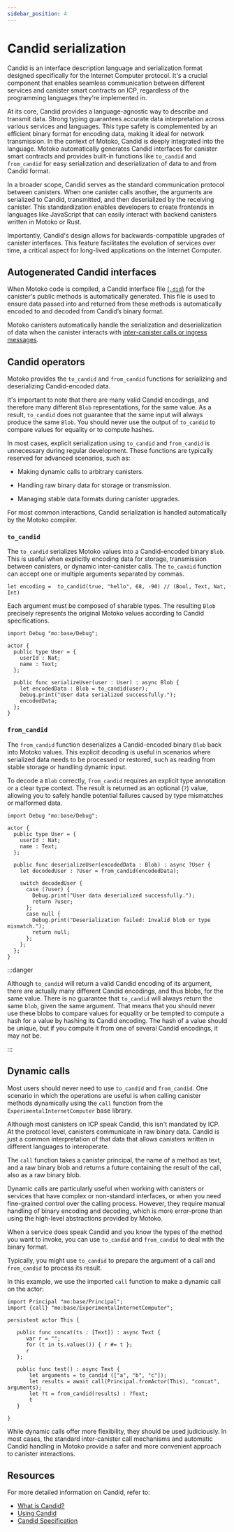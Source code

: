 ```yaml
---
sidebar_position: 4
---
```


# Candid serialization

Candid is an interface description language and serialization format designed specifically for the Internet Computer protocol.
It's a crucial component that enables seamless communication between different services and canister smart contracts on ICP, regardless of the programming languages they're implemented in.

At its core, Candid provides a language-agnostic way to describe and transmit data.
Strong typing guarantees accurate data interpretation across various services and languages.
This type safety is complemented by an efficient binary format for encoding data, making it ideal for network transmission.
In the context of Motoko, Candid is deeply integrated into the language.
Motoko automatically generates Candid interfaces for canister smart contracts and provides built-in functions like `to_candid` and `from_candid` for easy serialization and deserialization of data to and from Candid format.

In a broader scope, Candid serves as the standard communication protocol between canisters. When one canister calls another, the arguments are serialized to Candid, transmitted, and then deserialized by the receiving canister. This standardization enables developers to create frontends in languages like JavaScript that can easily interact with backend canisters written in Motoko or Rust.

Importantly, Candid's design allows for backwards-compatible upgrades of canister interfaces.
This feature facilitates the evolution of services over time, a critical aspect for long-lived applications
on the Internet Computer.

## Autogenerated Candid interfaces

When Motoko code is compiled, a Candid interface file [(`.did`)](https://internetcomputer.org/docs/building-apps/interact-with-canisters/candid/using-candid#the-did-file) for the canister's public methods is automatically generated. This file is used to ensure data passed into and returned from these methods is automatically encoded to and decoded from Candid’s binary format.

Motoko canisters automatically handle the serialization and deserialization of data when the canister interacts with [inter-canister calls or ingress messages](https://internetcomputer.org/docs/building-apps/essentials/message-execution).

## Candid operators

Motoko provides the `to_candid` and `from_candid` functions for serializing and deserializing Candid-encoded data.

It's important to note that there are many valid Candid encodings, and therefore many different `Blob` representations, for the same value. As a result, `to_candid` does not guarantee that the same input will always produce the same `Blob`. You should never use the output of `to_candid` to compare values for equality or to compute hashes.

In most cases, explicit serialization using `to_candid` and `from_candid` is unnecessary during regular development. These functions are typically reserved for advanced scenarios, such as:

- Making dynamic calls to arbitrary canisters.

- Handling raw binary data for storage or transmission.

- Managing stable data formats during canister upgrades.

For most common interactions, Candid serialization is handled automatically by the Motoko compiler.

### `to_candid`

The `to_candid` serializes Motoko values into a Candid-encoded binary `Blob`. This is useful when explicitly encoding data for storage, transmission between canisters, or dynamic inter-canister calls. The `to_candid` function can accept one or multiple arguments separated by commas.

```motoko no-repl
let encoding =  to_candid(true, "hello", 68, -90) // (Bool, Text, Nat, Int)
```

Each argument must be composed of sharable types. The resulting `Blob` precisely represents the original Motoko values according to Candid specifications.

```motoko no-repl
import Debug "mo:base/Debug";

actor {
  public type User = {
    userId : Nat;
    name : Text;
  };
  
  public func serializeUser(user : User) : async Blob {
    let encodedData : Blob = to_candid(user);
    Debug.print("User data serialized successfully.");
    encodedData;
  };
}
```

### `from_candid`

The `from_candid` function deserializes a Candid-encoded binary `Blob` back into Motoko values. This explicit decoding is useful in scenarios where serialized data needs to be processed or restored, such as reading from stable storage or handling dynamic input.

To decode a `Blob` correctly, `from_candid` requires an explicit type annotation or a clear type context. The result is returned as an optional (`?`) value, allowing you to safely handle potential failures caused by type mismatches or malformed data.

```motoko no-repl
import Debug "mo:base/Debug";

actor {
  public type User = {
    userId : Nat;
    name : Text;
  };

  public func deserializeUser(encodedData : Blob) : async ?User {
    let decodedUser : ?User = from_candid(encodedData);

    switch decodedUser {
      case (?user) {
        Debug.print("User data deserialized successfully.");
        return ?user;
      };
      case null {
        Debug.print("Deserialization failed: Invalid blob or type mismatch.");
        return null;
      };
    };
  };
}
```

:::danger

Although `to_candid` will return a valid Candid encoding of its argument, there are actually many different Candid encodings, and thus blobs, for the same value.
There is no guarantee that `to_candid` will always return the same `blob`, given the same argument.
That means that you should never use these blobs to compare values for equality or be tempted to
compute a hash for a value by hashing its Candid encoding.
The hash of a value should be unique, but if you compute it from one of several Candid encodings, it may not be.

:::

## Dynamic calls

Most users should never need to use `to_candid` and `from_candid`.
One scenario in which the operations are useful is when calling canister methods dynamically using the `call` function from the `ExperimentalInternetComputer` base library.

Although most canisters on ICP speak Candid, this isn't mandated by ICP. At the protocol level, canisters communicate in raw binary data. Candid is just a common interpretation of that data that allows canisters written in different languages to interoperate.

The `call` function takes a canister principal, the name of a method as text, and a raw binary blob and returns a future containing the result of the call, also as a raw binary blob.

Dynamic calls are particularly useful when working with canisters or services that have complex or non-standard interfaces, or when you need fine-grained control over the calling process. However, they require manual handling of binary encoding and decoding, which is more error-prone than using the high-level abstractions provided by Motoko.

When a service does speak Candid and you know the types of the method you want to invoke, you can use `to_candid` and `from_candid` to deal with the binary format.

Typically, you might use `to_candid` to prepare the argument of a call and `from_candid` to process its result.

In this example, we use the imported `call` function to make a dynamic call on the actor:

``` motoko no-repl
import Principal "mo:base/Principal";
import {call} "mo:base/ExperimentalInternetComputer";

persistent actor This {

   public func concat(ts : [Text]) : async Text {
      var r = "";
      for (t in ts.values()) { r #= t };
      r
   };

   public func test() : async Text {
       let arguments = to_candid (["a", "b", "c"]);
       let results = await call(Principal.fromActor(This), "concat", arguments);
       let ?t = from_candid(results) : ?Text;
       t
   }

}
```

While dynamic calls offer more flexibility, they should be used judiciously.
In most cases, the standard inter-canister call mechanisms and automatic Candid handling in Motoko provide a safer and more convenient approach to canister interactions.

## Resources

For more detailed information on Candid, refer to:

- [What is Candid?](https://internetcomputer.org/docs/building-apps/interact-with-canisters/candid/candid-concepts)
- [Using Candid](https://internetcomputer.org/docs/building-apps/interact-with-canisters/candid/using-candid)
- [Candid Specification](https://internetcomputer.org/docs/references/candid-ref)
